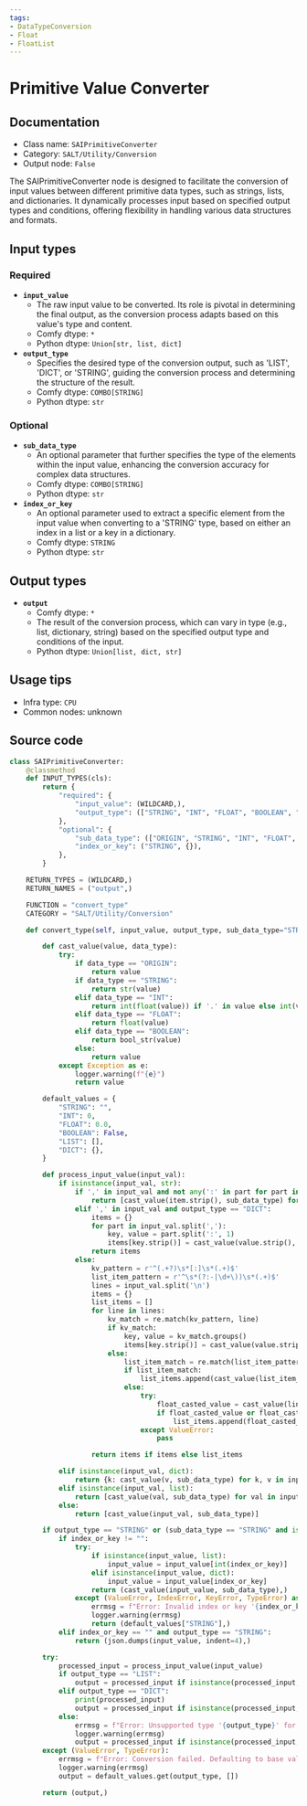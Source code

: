 ```yaml
---
tags:
- DataTypeConversion
- Float
- FloatList
---
```


# Primitive Value Converter
## Documentation
- Class name: `SAIPrimitiveConverter`
- Category: `SALT/Utility/Conversion`
- Output node: `False`

The SAIPrimitiveConverter node is designed to facilitate the conversion of input values between different primitive data types, such as strings, lists, and dictionaries. It dynamically processes input based on specified output types and conditions, offering flexibility in handling various data structures and formats.
## Input types
### Required
- **`input_value`**
    - The raw input value to be converted. Its role is pivotal in determining the final output, as the conversion process adapts based on this value's type and content.
    - Comfy dtype: `*`
    - Python dtype: `Union[str, list, dict]`
- **`output_type`**
    - Specifies the desired type of the conversion output, such as 'LIST', 'DICT', or 'STRING', guiding the conversion process and determining the structure of the result.
    - Comfy dtype: `COMBO[STRING]`
    - Python dtype: `str`
### Optional
- **`sub_data_type`**
    - An optional parameter that further specifies the type of the elements within the input value, enhancing the conversion accuracy for complex data structures.
    - Comfy dtype: `COMBO[STRING]`
    - Python dtype: `str`
- **`index_or_key`**
    - An optional parameter used to extract a specific element from the input value when converting to a 'STRING' type, based on either an index in a list or a key in a dictionary.
    - Comfy dtype: `STRING`
    - Python dtype: `str`
## Output types
- **`output`**
    - Comfy dtype: `*`
    - The result of the conversion process, which can vary in type (e.g., list, dictionary, string) based on the specified output type and conditions of the input.
    - Python dtype: `Union[list, dict, str]`
## Usage tips
- Infra type: `CPU`
- Common nodes: unknown


## Source code
```python
class SAIPrimitiveConverter:
    @classmethod
    def INPUT_TYPES(cls):
        return {
            "required": {
                "input_value": (WILDCARD,),
                "output_type": (["STRING", "INT", "FLOAT", "BOOLEAN", "LIST", "DICT"],),
            },
            "optional": {
                "sub_data_type": (["ORIGIN", "STRING", "INT", "FLOAT", "BOOLEAN"],),
                "index_or_key": ("STRING", {}),
            },
        }

    RETURN_TYPES = (WILDCARD,)
    RETURN_NAMES = ("output",)

    FUNCTION = "convert_type"
    CATEGORY = "SALT/Utility/Conversion"

    def convert_type(self, input_value, output_type, sub_data_type="STRING", index_or_key=""):

        def cast_value(value, data_type):
            try:
                if data_type == "ORIGIN":
                    return value
                if data_type == "STRING":
                    return str(value)
                elif data_type == "INT":
                    return int(float(value)) if '.' in value else int(value)
                elif data_type == "FLOAT":
                    return float(value)
                elif data_type == "BOOLEAN":
                    return bool_str(value)
                else:
                    return value
            except Exception as e:
                logger.warning(f"{e}")
                return value

        default_values = {
            "STRING": "",
            "INT": 0,
            "FLOAT": 0.0,
            "BOOLEAN": False,
            "LIST": [],
            "DICT": {},
        }

        def process_input_value(input_val):
            if isinstance(input_val, str):
                if ',' in input_val and not any(':' in part for part in input_val.split(',')):
                    return [cast_value(item.strip(), sub_data_type) for item in input_val.split(',')]
                elif ',' in input_val and output_type == "DICT":
                    items = {}
                    for part in input_val.split(','):
                        key, value = part.split(':', 1)
                        items[key.strip()] = cast_value(value.strip(), sub_data_type)
                    return items
                else:
                    kv_pattern = r'^(.+?)\s*[:]\s*(.+)$'
                    list_item_pattern = r'^\s*(?:-|\d+\))\s*(.+)$'
                    lines = input_val.split('\n')
                    items = {}
                    list_items = []
                    for line in lines:
                        kv_match = re.match(kv_pattern, line)
                        if kv_match:
                            key, value = kv_match.groups()
                            items[key.strip()] = cast_value(value.strip(), sub_data_type)
                        else:
                            list_item_match = re.match(list_item_pattern, line)
                            if list_item_match:
                                list_items.append(cast_value(list_item_match.group(1).strip(), sub_data_type))
                            else:
                                try:
                                    float_casted_value = cast_value(line.strip(), 'FLOAT')
                                    if float_casted_value or float_casted_value == 0.0:
                                        list_items.append(float_casted_value)
                                except ValueError:
                                    pass

                    return items if items else list_items

            elif isinstance(input_val, dict):
                return {k: cast_value(v, sub_data_type) for k, v in input_val.items()}
            elif isinstance(input_val, list):
                return [cast_value(val, sub_data_type) for val in input_val]
            else:
                return [cast_value(input_val, sub_data_type)]

        if output_type == "STRING" or (sub_data_type == "STRING" and isinstance(input_value, (list, dict))):
            if index_or_key != "":
                try:
                    if isinstance(input_value, list):
                        input_value = input_value[int(index_or_key)]
                    elif isinstance(input_value, dict):
                        input_value = input_value[index_or_key]
                    return (cast_value(input_value, sub_data_type),)
                except (ValueError, IndexError, KeyError, TypeError) as e:
                    errmsg = f"Error: Invalid index or key '{index_or_key}'. Exception: {e}"
                    logger.warning(errmsg)
                    return (default_values["STRING"],)
            elif index_or_key == "" and output_type == "STRING":
                return (json.dumps(input_value, indent=4),)

        try:
            processed_input = process_input_value(input_value)
            if output_type == "LIST":
                output = processed_input if isinstance(processed_input, list) else list(processed_input.values())
            elif output_type == "DICT":
                print(processed_input)
                output = processed_input if isinstance(processed_input, str) else processed_input
            else:
                errmsg = f"Error: Unsupported type '{output_type}' for conversion. Defaulting to LIST."
                logger.warning(errmsg)
                output = processed_input if isinstance(processed_input, list) else list(processed_input.values())
        except (ValueError, TypeError):
            errmsg = f"Error: Conversion failed. Defaulting to base value for {output_type}."
            logger.warning(errmsg)
            output = default_values.get(output_type, [])

        return (output,)

```
